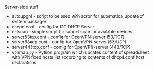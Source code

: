 Server-side stuff
<ul>
  <li>autoupgrd - script to be used with acron for automatical update of system packages</li>
  <li>dhcpd.conf - config for ISC DHCP Server</li>
  <li>netscan - simple script for subnet scan for avialable devices</li>
  <li>server53tcp.conf - config for OpenVPN-server (53/TCP)</li>
  <li>server53udp.conf - config for OpenVPN-server (53/UDP)</li>
  <li>server443tcp.conf - config for OpenVPN-server (443/TCP)</li>
  <li>vpnmap.py - Python program which updates content of spreadsheet with VPN fixed hosts list according to contents of dhcpd.conf host declarations</li>
</ul>
